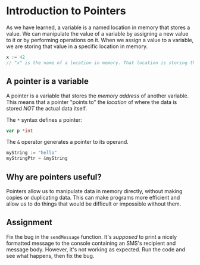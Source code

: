 # Introduction to Pointers

As we have learned, a variable is a named location in memory that stores a value. We can manipulate the value of a variable by assigning a new value to it or by performing operations on it. When we assign a value to a variable, we are storing that value in a specific location in memory.

```go
x := 42
// "x" is the name of a location in memory. That location is storing the integer value of 42
```

## A pointer is a variable

A pointer is a variable that stores the *memory address* of another variable. This means that a pointer "points to" the *location* of where the data is stored *NOT* the actual data itself.

The `*` syntax defines a pointer:

```go
var p *int
```

The `&` operator generates a pointer to its operand.

```go
myString := "hello"
myStringPtr = &myString
```

## Why are pointers useful?

Pointers allow us to manipulate data in memory directly, without making copies or duplicating data. This can make programs more efficient and allow us to do things that would be difficult or impossible without them.

## Assignment

Fix the bug in the `sendMessage` function. It's *supposed* to print a nicely formatted message to the console containing an SMS's recipient and message body. However, it's not working as expected. Run the code and see what happens, then fix the bug.
